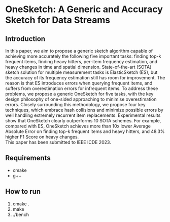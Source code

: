 # OneSketch: A Generic and Accuracy Sketch for Data Streams
## Introduction
In this paper, we aim to propose a generic sketch algorithm capable of achieving more accurately the following five important tasks: finding top-k frequent items, finding heavy hitters, per-item frequency estimation, and heavy changes in time and spatial dimension. State-of-the-art (SOTA) sketch solution for multiple measurement tasks is ElasticSketch (ES), but the accuracy of its frequency estimation still has room for improvement. The reason is that ES introduces errors when querying frequent items, and suffers from overestimation errors for infrequent items. To address these problems, we propose a generic OneSketch for five tasks, with the key design philosophy of one-sided approaching to minimise overestimation errors. Closely surrounding this methodology, we propose four key techniques, which embrace hash collisions and minimize possible errors by well handling extremely recurrent item replacements. Experimental results show that OneSketch clearly outperforms 10 SOTA schemes. For example, compared with ES, OneSketch achieves more than 10x lower Average Absolute Error on finding top-k frequent items and heavy hitters, and 48.3% higher F1 Score on heavy changes.  
This paper has been submitted to IEEE ICDE 2023. 

## Requirements
* cmake
* g++

## How to run
1. cmake .
2. make
3. ./bench
